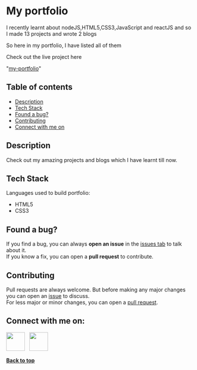 # My portfolio

I recently learnt about nodeJS,HTML5,CSS3,JavaScript and reactJS and so I made 13 projects and wrote 2 blogs 

So here in my portfolio, I have listed all of them

Check out the live project here

 "[my-portfolio](https://samyakshah-portfolio.netlify.app/)"

## Table of contents

- [Description](#description)
- [Tech Stack](#tech-stack)
- [Found a bug?](#found-a-bug)
- [Contributing](#contributing)
- [Connect with me on](#connect-with-me-on)

## Description

Check out my amazing projects and blogs which I have learnt till now.



## Tech Stack

Languages used to build portfolio:

- HTML5
- CSS3

## Found a bug? 

If you find a bug, you can always **open an issue** in the [issues tab](https://github.com/samyakshah3008/My-portfolio/issues) to talk about it.<br>
If you know a fix, you can open a **pull request** to contribute.

## Contributing
Pull requests are always welcome. But before making any major changes you can open an [issue](https://github.com/samyakshah3008/My-portfolio/issues) to discuss.<br>
For less major or minor changes, you can open a [pull request](https://github.com/samyakshah3008/My-portfolio/pulls).


## Connect with me on:

<p>
<a href="https://twitter.com/home" target="_blank" rel="noopener noreferrer"><img src="https://img.icons8.com/plasticine/100/000000/twitter.png" width="50" /></a>
&nbsp; <a href="https://www.linkedin.com/in/himanshu-jain-85a271246/" target="_blank" rel="noopener noreferrer"><img src="https://img.icons8.com/plasticine/100/000000/linkedin.png" width="50" /></a>


**[Back to top](#my-portfolio)**
